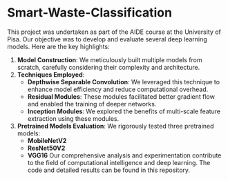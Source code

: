 # Smart-Waste-Classification
This project was undertaken as part of the AIDE course at the University of Pisa. Our objective was to develop and evaluate several deep learning models. Here are the key highlights:

1. **Model Construction**: We meticulously built multiple models from scratch, carefully considering their complexity and architecture.
2. **Techniques Employed**:
    - **Depthwise Separable Convolution**: We leveraged this technique to enhance model efficiency and reduce computational overhead.
    - **Residual Modules**: These modules facilitated better gradient flow and enabled the training of deeper networks.
    - **Inception Modules**: We explored the benefits of multi-scale feature extraction using these modules.
3. **Pretrained Models Evaluation**:
We rigorously tested three pretrained models:
    - **MobileNetV2**
    - **ResNet50V2**
    - **VGG16**
Our comprehensive analysis and experimentation contribute to the field of computational intelligence and deep learning. The code and detailed results can be found in this repository.
